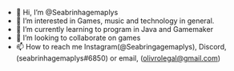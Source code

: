 - 👋 Hi, I’m @Seabrinhagemaplys
- 👀 I’m interested in Games, music and technology in general.
- 🌱 I’m currently learning to program in Java and Gamemaker
- 💞️ I’m looking to collaborate on games 
- 📫 How to reach me Instagram(@Seabringagemaplys), Discord, (seabrinhagemaplys#6850) or email, (olivrolegal@gmail.com)

<!---
Seabrinhagemaplys/Seabrinhagemaplys is a ✨ special ✨ repository because its `README.md` (this file) appears on your GitHub profile.
You can click the Preview link to take a look at your changes.
--->
